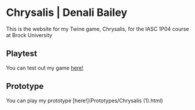 # Chrysalis | Denali Bailey

This is the website for my Twine game, Chrysalis, for the IASC 1P04 course at Brock University

## Playtest

You can test out my game [here!]()

## Prototype

You can play my prototype [here!](Prototypes/Chrysalis (1).html)
